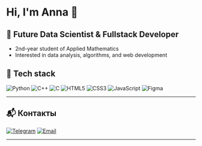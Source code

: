 # Hi, I'm Anna 👋
## 🎯 Future Data Scientist & Fullstack Developer

* 2nd-year student of Applied Mathematics 
* Interested in data analysis, algorithms, and web development  

## 🧰 Tech stack

![Python](https://img.shields.io/badge/Python-3776AB?style=for-the-badge&logo=python&logoColor=white)
![C++](https://img.shields.io/badge/C++-00599C?style=for-the-badge&logo=cplusplus&logoColor=white)
![C](https://img.shields.io/badge/C-00599C?style=for-the-badge&logo=c&logoColor=white)
![HTML5](https://img.shields.io/badge/HTML5-E34F26?style=for-the-badge&logo=html5&logoColor=white)
![CSS3](https://img.shields.io/badge/CSS3-1572B6?style=for-the-badge&logo=css3&logoColor=white)
![JavaScript](https://img.shields.io/badge/JavaScript-F7E017?style=for-the-badge&logo=javascript&logoColor=black)
![Figma](https://img.shields.io/badge/Figma-0ACF83?style=for-the-badge&logo=figma&logoColor=white)

---

## 📬 Контакты
[![Telegram](https://img.shields.io/badge/Telegram-2CA5E0?style=for-the-badge&logo=telegram&logoColor=white)](https://t.me/anywns)
[![Email](https://img.shields.io/badge/Email-D14836?style=for-the-badge&logo=gmail&logoColor=white)](mailto:annaogej@yandex.ru)

---
